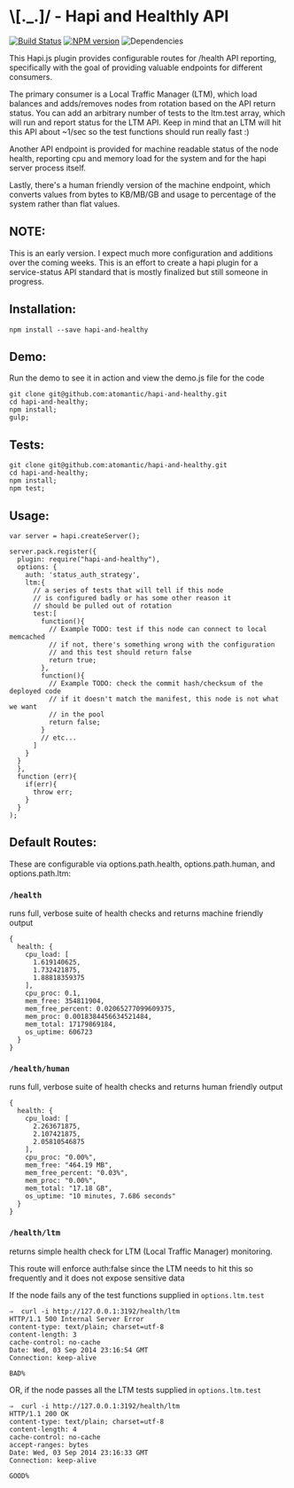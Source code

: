 # \\[._.]/ - Hapi and Healthly API

[![Build Status](https://travis-ci.org/atomantic/hapi-and-healthy.png?branch=master)](https://travis-ci.org/atomantic/hapi-and-healthy)
[![NPM version](https://badge.fury.io/js/hapi-and-healthy.png)](http://badge.fury.io/js/hapi-and-healthy)
![Dependencies](https://david-dm.org/atomantic/hapi-and-healthy.png)

This Hapi.js plugin provides configurable routes for /health API reporting, specifically with the goal of providing valuable endpoints for different consumers.

The primary consumer is a Local Traffic Manager (LTM), which load balances and adds/removes nodes from rotation based on the API return status. You can add an arbitrary number of tests to the ltm.test array, which will run and report status for the LTM API. Keep in mind that an LTM will hit this API about ~1/sec so the test functions should run really fast :)

Another API endpoint is provided for machine readable status of the node health, reporting cpu and memory load for the system and for the hapi server process itself.

Lastly, there's a human friendly version of the machine endpoint, which converts values from bytes to KB/MB/GB and usage to percentage of the system rather than flat values.


## NOTE:
This is an early version. I expect much more configuration and additions over the coming weeks. This is an effort to create a hapi plugin for a service-status API standard that is mostly finalized but still someone in progress.

## Installation:

```npm install --save hapi-and-healthy```

## Demo:

Run the demo to see it in action and view the demo.js file for the code
```
git clone git@github.com:atomantic/hapi-and-healthy.git
cd hapi-and-healthy;
npm install;
gulp;
```

## Tests:
```
git clone git@github.com:atomantic/hapi-and-healthy.git
cd hapi-and-healthy;
npm install;
npm test;
```


## Usage:

```
var server = hapi.createServer();

server.pack.register({
  plugin: require("hapi-and-healthy"),
  options: {
    auth: 'status_auth_strategy',
    ltm:{
      // a series of tests that will tell if this node
      // is configured badly or has some other reason it
      // should be pulled out of rotation
      test:[
        function(){
          // Example TODO: test if this node can connect to local memcached
          // if not, there's something wrong with the configuration
          // and this test should return false
          return true;
        },
        function(){
          // Example TODO: check the commit hash/checksum of the deployed code
          // if it doesn't match the manifest, this node is not what we want
          // in the pool
          return false;
        }
        // etc...
      ]
    }
  }
  },
  function (err){
    if(err){
      throw err;
    }
  }
);
```

## Default Routes:

These are configurable via options.path.health, options.path.human, and options.path.ltm:

### `/health`
runs full, verbose suite of health checks and returns machine friendly output

```
{
  health: {
    cpu_load: [
      1.619140625,
      1.732421875,
      1.88818359375
    ],
    cpu_proc: 0.1,
    mem_free: 354811904,
    mem_free_percent: 0.02065277099609375,
    mem_proc: 0.0018384456634521484,
    mem_total: 17179869184,
    os_uptime: 606723
  }
}
```


### `/health/human`
runs full, verbose suite of health checks and returns human friendly output
```
{
  health: {
    cpu_load: [
      2.263671875,
      2.107421875,
      2.05810546875
    ],
    cpu_proc: "0.00%",
    mem_free: "464.19 MB",
    mem_free_percent: "0.03%",
    mem_proc: "0.00%",
    mem_total: "17.18 GB",
    os_uptime: "10 minutes, 7.686 seconds"
  }
}
```

### `/health/ltm`
returns simple health check for LTM (Local Traffic Manager) monitoring.

This route will enforce auth:false since the LTM needs to hit this so frequently and it does
not expose sensitive data

If the node fails any of the test functions supplied in `options.ltm.test`
```
⇒  curl -i http://127.0.0.1:3192/health/ltm
HTTP/1.1 500 Internal Server Error
content-type: text/plain; charset=utf-8
content-length: 3
cache-control: no-cache
Date: Wed, 03 Sep 2014 23:16:54 GMT
Connection: keep-alive

BAD%
```

OR, if the node passes all the LTM tests supplied in `options.ltm.test`
```
⇒  curl -i http://127.0.0.1:3192/health/ltm
HTTP/1.1 200 OK
content-type: text/plain; charset=utf-8
content-length: 4
cache-control: no-cache
accept-ranges: bytes
Date: Wed, 03 Sep 2014 23:16:33 GMT
Connection: keep-alive

GOOD%
```
